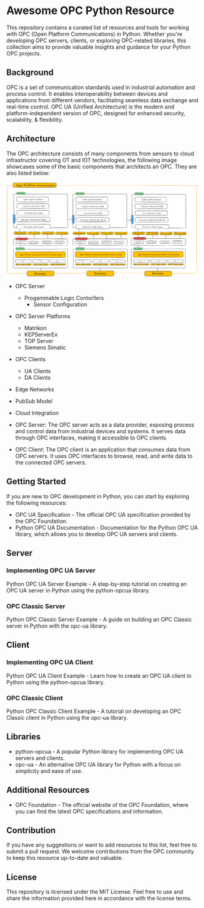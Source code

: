 # Awesome OPC Python Resource

This repository contains a curated list of resources and tools for working with OPC (Open Platform Communications) in Python. Whether you're developing OPC servers, clients, or exploring OPC-related libraries, this collection aims to provide valuable insights and guidance for your Python OPC projects.

## Background

OPC is a set of communication standards used in industrial automation and process control. It enables interoperability between devices and applications from different vendors, facilitating seamless data exchange and real-time control. OPC UA (Unified Architecture) is the modern and platform-independent version of OPC, designed for enhanced security, scalability, & flexibility.

## Architecture

The OPC architecture consists of many components from sensors to cloud infrastructor covering OT and IOT technologies, the following image showcases some of the basic components that architects an OPC. They are also listed below:

![Open Platform Communication](open-platform-communication.png)

- OPC Server
    - Progammable Logic Contorllers
        - Sensor Configuration
- OPC Server Platforms
    - Matrikon
    - KEPServerEx
    - TOP Server
    - Siemens Simatic
- OPC Clients
    - UA Clients
    - DA Clients
- Edge Networks
- PubSub Model
- Cloud Integration

- OPC Server: The OPC server acts as a data provider, exposing process and control data from industrial devices and systems. It serves data through OPC interfaces, making it accessible to OPC clients.
- OPC Client: The OPC client is an application that consumes data from OPC servers. It uses OPC interfaces to browse, read, and write data to the connected OPC servers.

## Getting Started

If you are new to OPC development in Python, you can start by exploring the following resources:
- OPC UA Specification - The official OPC UA specification provided by the OPC Foundation.
- Python OPC UA Documentation - Documentation for the Python OPC UA library, which allows you to develop OPC UA servers and clients.

## Server

### Implementing OPC UA Server
Python OPC UA Server Example - A step-by-step tutorial on creating an OPC UA server in Python using the python-opcua library.

### OPC Classic Server
Python OPC Classic Server Example - A guide on building an OPC Classic server in Python with the opc-ua library.

## Client

### Implementing OPC UA Client
Python OPC UA Client Example - Learn how to create an OPC UA client in Python using the python-opcua library.

### OPC Classic Client

Python OPC Classic Client Example - A tutorial on developing an OPC Classic client in Python using the opc-ua library.

## Libraries
- python-opcua - A popular Python library for implementing OPC UA servers and clients.
- opc-ua - An alternative OPC UA library for Python with a focus on simplicity and ease of use.

## Additional Resources
- OPC Foundation - The official website of the OPC Foundation, where you can find the latest OPC specifications and information.

## Contribution
If you have any suggestions or want to add resources to this list, feel free to submit a pull request. We welcome contributions from the OPC community to keep this resource up-to-date and valuable.

## License
This repository is licensed under the MIT License. Feel free to use and share the information provided here in accordance with the license terms.
